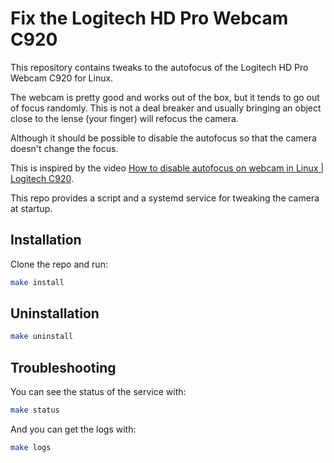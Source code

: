 # Fix the Logitech HD Pro Webcam C920

This repository contains tweaks to the autofocus of the Logitech HD Pro Webcam C920 for Linux.

The webcam is pretty good and works out of the box, but it tends to go out of focus randomly.
This is not a deal breaker and usually bringing an object close to the lense (your finger)
will refocus the camera.

Although it should be possible to disable the autofocus so that the camera doesn't change the
focus.

This is inspired by the video [How to disable autofocus on webcam in Linux | Logitech C920](https://youtu.be/7SZBQ5bqaWU).

This repo provides a script and a systemd service for tweaking the camera at startup.

## Installation

Clone the repo and run:

```bash
make install
```

## Uninstallation

```bash
make uninstall
```

## Troubleshooting

You can see the status of the service with:

```bash
make status
```

And you can get the logs with:

```bash
make logs
```
